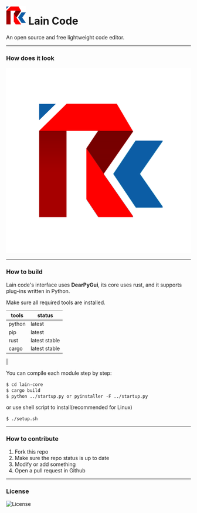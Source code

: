 # ![](res/icons/logo.jpg) Lain Code

An open source and free lightweight code editor.

---

### How does it look

![](res/icons/logo-800x800.png)

---

### How to build

Lain code's interface uses **DearPyGui**, its core uses rust, and it supports plug-ins written in Python.

Make sure all required tools are installed.

|tools|status|
|-|-|
|python|latest|
|pip|latest|
|rust|latest stable|
|cargo|latest stable|
|

You can compile each module step by step:
```
$ cd lain-core
$ cargo build
$ python ../startup.py or pyinstaller -F ../startup.py
```
or use shell script to install(recommended for Linux)

```
$ ./setup.sh
```

---

### How to contribute
1. Fork this repo
2. Make sure the repo status is up to date
3. Modify or add something
4. Open a pull request in Github

---

### License

![License](https://img.shields.io/github/license/alchepic/Lain-code?color=green&style=flat-square)
